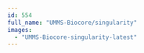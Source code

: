 ```yaml
---
id: 554
full_name: "UMMS-Biocore/singularity"
images: 
  - "UMMS-Biocore-singularity-latest"
---
```

